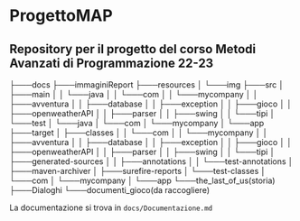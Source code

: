# ProgettoMAP

## Repository per il progetto del corso Metodi Avanzati di Programmazione 22-23

├───docs
├───immaginiReport
├───resources
│   └───img
├───src
│   ├───main
│   │   └───java
│   │       └───com
│   │           └───mycompany
│   │               ├───avventura
│   │               ├───database
│   │               ├───exception
│   │               ├───gioco
│   │               ├───openweatherAPI
│   │               ├───parser
│   │               ├───swing
│   │               └───tipi
│   └───test
│       └───java
│           └───com
│               └───mycompany
│                   └───app
├───target
│   ├───classes
│   │   └───com
│   │       └───mycompany
│   │           ├───avventura
│   │           ├───database
│   │           ├───exception
│   │           ├───gioco
│   │           ├───openweatherAPI
│   │           ├───parser
│   │           ├───swing
│   │           └───tipi
│   ├───generated-sources
│   │   ├───annotations
│   │   └───test-annotations
│   ├───maven-archiver
│   ├───surefire-reports
│   └───test-classes
│       └───com
│           └───mycompany
│               └───app
└───the_last_of_us(storia)
    ├───Dialoghi
    └───documenti_gioco(da raccogliere)


La documentazione si trova in `docs/Documentazione.md`
